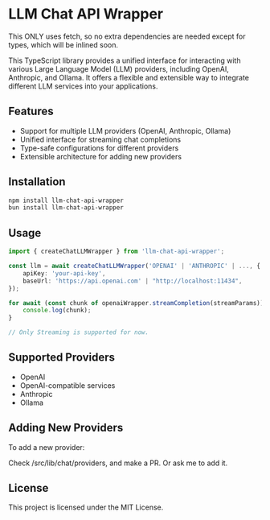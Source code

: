 # LLM Chat API Wrapper

This ONLY uses fetch, so no extra dependencies are needed except for types, which will be inlined soon.

This TypeScript library provides a unified interface for interacting with various Large Language Model (LLM) providers, including OpenAI, Anthropic, and Ollama. It offers a flexible and extensible way to integrate different LLM services into your applications.

## Features

- Support for multiple LLM providers (OpenAI, Anthropic, Ollama)
- Unified interface for streaming chat completions
- Type-safe configurations for different providers
- Extensible architecture for adding new providers

## Installation

```bash
npm install llm-chat-api-wrapper
bun install llm-chat-api-wrapper
```

## Usage

```typescript
import { createChatLLMWrapper } from 'llm-chat-api-wrapper';

const llm = await createChatLLMWrapper('OPENAI' | 'ANTHROPIC' | ..., {
    apiKey: 'your-api-key',
    baseUrl: 'https://api.openai.com' | "http://localhost:11434",
});

for await (const chunk of openaiWrapper.streamCompletion(streamParams)) {
	console.log(chunk);
}

// Only Streaming is supported for now.

```

## Supported Providers

- OpenAI
- OpenAI-compatible services
- Anthropic
- Ollama

## Adding New Providers

To add a new provider:

Check /src/lib/chat/providers, and make a PR.
Or ask me to add it.

## License

This project is licensed under the MIT License.
